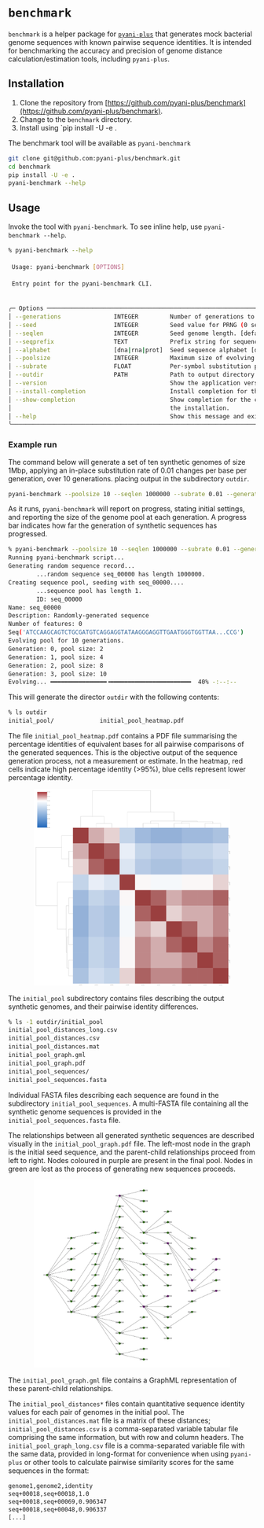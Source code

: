 # `benchmark`

`benchmark` is a helper package for [`pyani-plus`](https://github.com/pyani-plus/pyani-plus) that generates mock bacterial genome sequences with known pairwise sequence identities. It is intended for benchmarking the accuracy and precision of genome distance calculation/estimation tools, including `pyani-plus`.

## Installation

1. Clone the repository from [https://github.com/pyani-plus/benchmark](https://github.com/pyani-plus/benchmark).
2. Change to the `benchmark` directory.
3. Install using `pip install -U -e .

The benchmark tool will be available as `pyani-benchmark`

```bash
git clone git@github.com:pyani-plus/benchmark.git
cd benchmark
pip install -U -e .
pyani-benchmark --help
```

## Usage

Invoke the tool with `pyani-benchmark`. To see inline help, use `pyani-benchmark --help`.

```bash
% pyani-benchmark --help

 Usage: pyani-benchmark [OPTIONS]

 Entry point for the pyani-benchmark CLI.


╭─ Options ─────────────────────────────────────────────────────────────────────────────────────────────────────╮
│ --generations               INTEGER         Number of generations to evolve genome pool. [default: 10]        │
│ --seed                      INTEGER         Seed value for PRNG (0 sets no PRNG seed value). [default: 0]     │
│ --seqlen                    INTEGER         Seed genome length. [default: 1000000]                            │
│ --seqprefix                 TEXT            Prefix string for sequences. [default: seq]                       │
│ --alphabet                  [dna|rna|prot]  Seed sequence alphabet [default: dna]                             │
│ --poolsize                  INTEGER         Maximum size of evolving genome pool. [default: 100]              │
│ --subrate                   FLOAT           Per-symbol substitution probability. [default: 0.01]              │
│ --outdir                    PATH            Path to output directory. [default: outdir]                       │
│ --version                                   Show the application version and exit.                            │
│ --install-completion                        Install completion for the current shell.                         │
│ --show-completion                           Show completion for the current shell, to copy it or customize    │
│                                             the installation.                                                 │
│ --help                                      Show this message and exit.                                       │
╰───────────────────────────────────────────────────────────────────────────────────────────────────────────────╯
```

### Example run

The command below will generate a set of ten synthetic genomes of size 1Mbp, applying an in-place substitution rate of 0.01 changes per base per generation, over 10 generations. placing output in the subdirectory `outdir`.

```bash
pyani-benchmark --poolsize 10 --seqlen 1000000 --subrate 0.01 --generations 10 --outdir outdir
```

As it runs, `pyani-benchmark` will report on progress, stating initial settings, and reporting the size of the genome pool at each generation. A progress bar indicates how far the generation of synthetic sequences has progressed.

```bash
% pyani-benchmark --poolsize 10 --seqlen 1000000 --subrate 0.01 --generations 10 --outdir outdir
Running pyani-benchmark script...
Generating random sequence record...
        ...random sequence seq_00000 has length 1000000.
Creating sequence pool, seeding with seq_00000....
        ...sequence pool has length 1.
        ID: seq_00000
Name: seq_00000
Description: Randomly-generated sequence
Number of features: 0
Seq('ATCCAAGCAGTCTGCGATGTCAGGAGGTATAAGGGAGGTTGAATGGGTGGTTAA...CCG')
Evolving pool for 10 generations.
Generation: 0, pool size: 2
Generation: 1, pool size: 4
Generation: 2, pool size: 8
Generation: 3, pool size: 10
Evolving... ━━━━━━━━━━━━━━━━╺━━━━━━━━━━━━━━━━━━━━━━━  40% -:--:--
```

This will generate the director `outdir` with the following contents:

```bash
% ls outdir
initial_pool/             initial_pool_heatmap.pdf
```

The file `initial_pool_heatmap.pdf` contains a PDF file summarising the percentage identities of equivalent bases for all pairwise comparisons of the generated sequences. This is the objective output of the sequence generation process, not a measurement or estimate. In the heatmap, red cells indicate high percentage identity (>95%), blue cells represent lower percentage identity.

<div style="text-align: center;">
    <img src="assets/images/initial_pool_heatmap.png" title="Initial pool pairwise sequence identity heatmap" alt-text="Heatmap displaying the pairwise sequence identities for each of the synthetic genomes produced by `pyani-benchmark`. Red cells indicate high percentage identity (>95%), blue cells represent lower percentage identity.(<95%)" width="400">
</div>

The `initial_pool` subdirectory contains files describing the output synthetic genomes, and their pairwise identity differences.

```bash
% ls -1 outdir/initial_pool
initial_pool_distances_long.csv
initial_pool_distances.csv
initial_pool_distances.mat
initial_pool_graph.gml
initial_pool_graph.pdf
initial_pool_sequences/
initial_pool_sequences.fasta
```

Individual FASTA files describing each sequence are found in the subdirectory `initial_pool_sequences`. A multi-FASTA file containing all the synthetic genome sequences is provided in the `initial_pool_sequences.fasta` file.

The relationships between all generated synthetic sequences are described visually in the `initial_pool_graph.pdf` file. The left-most node in the graph is the initial seed sequence, and the parent-child relationships proceed from left to right. Nodes coloured in purple are present in the final pool. Nodes in green are lost as the process of generating new sequences proceeds.

<div style="text-align: center;">
    <img src="assets/images/initial_pool_graph.png" title="Initial pool genome genealogy" alt-text="Graph representation of parent-child relationships between synthesised sequences. The left-most node is the initial seed node (ancestor of all genomes), and parent-child relationships proceed left-to-rigth. Nodes in purple represent genomes in the final pool. All nodes in green are lost during the artifical evolution process." width="400">
</div>

The `initial_pool_graph.gml` file contains a GraphML representation of these parent-child relationships.

The `initial_pool_distances*` files contain quantitative sequence identity values for each pair of genomes in the initial pool. The `initial_pool_distances.mat` file is a matrix of these distances; `initial_pool_distances.csv` is a comma-separated variable tabular file comprising the same information, but with row and column headers. The `initial_pool_graph_long.csv` file is a comma-separated variable file with the same data, provided in long-format for convenience when using `pyani-plus` or other tools to calculate pairwise similarity scores for the same sequences in the format:

```text
genome1,genome2,identity
seq+00018,seq+00018,1.0
seq+00018,seq+00069,0.906347
seq+00018,seq+00048,0.906337
[...]
```
